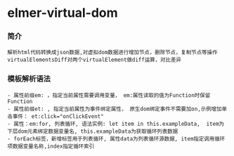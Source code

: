 # elmer-virtual-dom

### 简介
    解析html代码转换成json数据,对虚拟dom数据进行增加节点，删除节点，复制节点等操作
    virtualElementsDiff对两个virtualElement做diff运算，对比差异

### 模板解析语法
    - 属性前缀em: ，指定当前属性需要调用变量， em:属性读取的值为Function时保留Function
    - 属性前缀et: , 指定当前属性为事件绑定属性， 原生dom绑定事件不需要加on,示例增加单击事件： et:click="onClickEvent"
    - 属性：em:for, 列表循环, 语法实例: let item in this.exampleData,  item为下层dom元素绑定数据变量名, this.exampleData为获取循环列表数据
    - forEach标签，新增标签用于列表循环, 属性data为列表循环源数据, item指定调用循环项数据变量名称,index指定循环索引